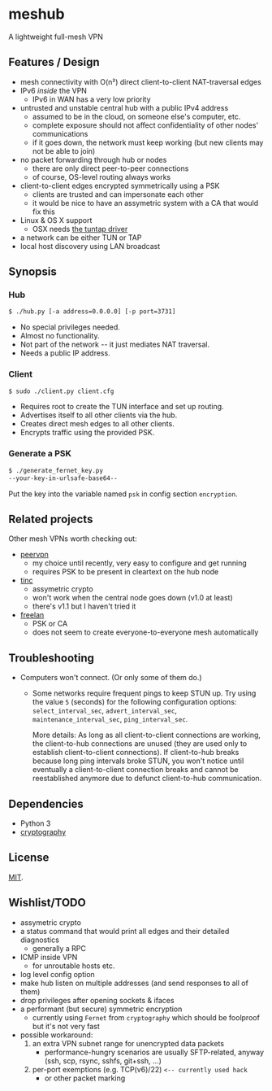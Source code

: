 # meshub

A lightweight full-mesh VPN

## Features / Design

* mesh connectivity with O(n²) direct client-to-client NAT-traversal edges
* IPv6 *inside* the VPN
	* IPv6 in WAN has a very low priority
* untrusted and unstable central hub with a public IPv4 address
	* assumed to be in the cloud, on someone else's computer, etc.
	* complete exposure should not affect confidentiality of other nodes' communications
	* if it goes down, the network must keep working (but new clients may not be able to join)
* no packet forwarding through hub or nodes
	* there are only direct peer-to-peer connections
	* of course, OS-level routing always works
* client-to-client edges encrypted symmetrically using a PSK
	* clients are trusted and can impersonate each other
    * it would be nice to have an assymetric system with a CA that would fix this
* Linux & OS X support
	* OSX needs [the tuntap driver](http://tuntaposx.sourceforge.net/)
* a network can be either TUN or TAP
* local host discovery using LAN broadcast

## Synopsis

### Hub

```bash
$ ./hub.py [-a address=0.0.0.0] [-p port=3731]
```

* No special privileges needed.
* Almost no functionality.
* Not part of the network -- it just mediates NAT traversal.
* Needs a public IP address.

### Client

```bash
$ sudo ./client.py client.cfg
```

* Requires root to create the TUN interface and set up routing.
* Advertises itself to all other clients via the hub.
* Creates direct mesh edges to all other clients.
* Encrypts traffic using the provided PSK.

### Generate a PSK

```bash
$ ./generate_fernet_key.py
--your-key-in-urlsafe-base64--
```

Put the key into the variable named `psk` in config section `encryption`.

## Related projects

Other mesh VPNs worth checking out:
* [peervpn](https://peervpn.net/)
	* my choice until recently, very easy to configure and get running
	* requires PSK to be present in cleartext on the hub node
* [tinc](https://tinc-vpn.org/)
	* assymetric crypto
	* won't work when the central node goes down (v1.0 at least)
	* there's v1.1 but I haven't tried it
* [freelan](https://freelan.org/)
	* PSK or CA
	* does not seem to create everyone-to-everyone mesh automatically

## Troubleshooting

* Computers won't connect. (Or only some of them do.)
	* Some networks require frequent pings to keep STUN up.
	  Try using the value `5` (seconds) for the following configuration options:
	  `select_interval_sec`, `advert_interval_sec`, `maintenance_interval_sec`,
	  `ping_interval_sec`.

	  More details: As long as all client-to-client connections are working,
	  the client-to-hub connections are unused (they are used only to establish
	  client-to-client connections). If client-to-hub breaks because
	  long ping intervals broke STUN, you won't notice until eventually a
	  client-to-client connection breaks and cannot be reestablished anymore
	  due to defunct client-to-hub communication.

## Dependencies

* Python 3
* [cryptography](https://pypi.python.org/pypi/cryptography)

## License

[MIT](https://github.com/ziman/meshub/blob/master/LICENSE).

## Wishlist/TODO

* assymetric crypto
* a status command that would print all edges and their detailed diagnostics
    * generally a RPC
* ICMP inside VPN
    * for unroutable hosts etc.
* log level config option
* make hub listen on multiple addresses (and send responses to all of them)
* drop privileges after opening sockets & ifaces
* a performant (but secure) symmetric encryption
    * currently using `Fernet` from `cryptography` which should be foolproof but it's not very fast
* possible workaround:
	1. an extra VPN subnet range for unencrypted data packets
		* performance-hungry scenarios are usually SFTP-related, anyway (ssh, scp, rsync, sshfs, git+ssh, ...)
	2. per-port exemptions (e.g. TCP(v6)/22) `<-- currently used hack`
		* or other packet marking
